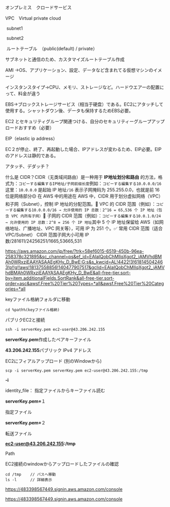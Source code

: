 オンプレミス　クロードサービス



VPC　Virtual private cloud

​	subnet1

​	subnet2

​	ルートテーブル　（public(default) / private）

サブネットと通信のため、カスタマイズルートテーブル作成



AMI →OS、アプリケーション、設定、データなど含まれてる仮想マシンのイメージ

インスタンスタイプ→CPU、メモリ、ストレージなど。ハードウエアーの配置にって、料金が違う

EBS→ブロックストレージサービス（相当于硬盘）である。EC2にアタッチして使用する。シャットダウン後、データも保持するためEBS必要。



EC2 とセキュリティグループ関連つける、自分のセキュリティーグループアップロードおすすめ（必要）



EIP（elastic ip address）

EC２が停止、終了、再起動した場合、IPアドレスが変わるため、EIP必要。EIPのアドレスは静的である。

アタッチ、デダッチ？





什么是 CIDR？CIDR（无类域间路由）是一种用于 **IP地址划分和路由** 的方法，格式为：`コピーする編集するIP地址/子网前缀长度`例如：`コピーする編集する10.0.0.0/16`这里：`10.0.0.0` 是起始 IP 地址`/16` 表示子网掩码为 255.255.0.0，也就是前 16 位是网络部分🟡 在 AWS 中的用途在 AWS 中，CIDR 用于划分虚拟网络（VPC）和子网（Subnet），控制 IP 地址的分配范围。🔸 VPC 的 CIDR 范围（例如）：`コピーする編集する10.0.0.0/16 → 允许使用的 IP 总数：2^16 = 65,536 个 IP 地址（包含 VPC 内所有子网）`🔸 子网的 CIDR 范围（例如）：`コピーする編集する10.0.1.0/24 → 允许使用的 IP 总数：2^8 = 256 个 IP 地址`其中 5 个 IP 地址保留给 AWS（如网络地址、广播地址、VPC 网关等），可用 IP 为 251 个。✅ 常用 CIDR 范围（适合 VPC/Subnet） CIDR 范围子网大小可用 IP 数/281611/24256251/1665,53665,531





https://aws.amazon.com/jp/free/?trk=58ef6015-6519-450b-96ea-258378c321895&sc_channel=ps&ef_id=EAIaIQobChMIlqXgot2_jAMVhdBMAh0WRxziEAAYASAAEgKHy_D_BwE:G:s&s_kwcid=AL!4422!3!618145042463!p!!g!!aws!18137558856!140477907517&gclid=EAIaIQobChMIlqXgot2_jAMVhdBMAh0WRxziEAAYASAAEgKHy_D_BwE&all-free-tier.sort-by=item.additionalFields.SortRank&all-free-tier.sort-order=asc&awsf.Free%20Tier%20Types=*all&awsf.Free%20Tier%20Categories=*all



keyファイル格納フォルダに移動

```
cd %path%(keyファイル格納)
```



パブリクEC2と接続

```
ssh -i serverKey.pem ec2-user@43.206.242.155
```

**serverKey.pem**作成したペアキーファイル

**43.206.242.155**パブリック IPv4 アドレス



EC2にフィアルアップロード  (別のWindowから)

```
scp -i serverKey.pem serverKey.pem ec2-user@43.206.242.155:/tmp
```

**-i**  

identity_file： 指定ファイルからキーファイル読む

**serverKey.pem**※１

指定ファイル

**serverKey.pem**※２

転送ファイル

**ec2-user@43.206.242.155:/tmp**

Path



EC2接続のwindowからアップロードしたファイルの確認

```
cd /tmp    // パスへ移動
ls -l      // 詳細表示
```



https://483398567449.signin.aws.amazon.com/console

https://483398567449.signin.aws.amazon.com/console

